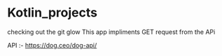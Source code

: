 # Kotlin_projects
checking out the git glow
This app impliments GET request from the APi 

API :- https://dog.ceo/dog-api/
